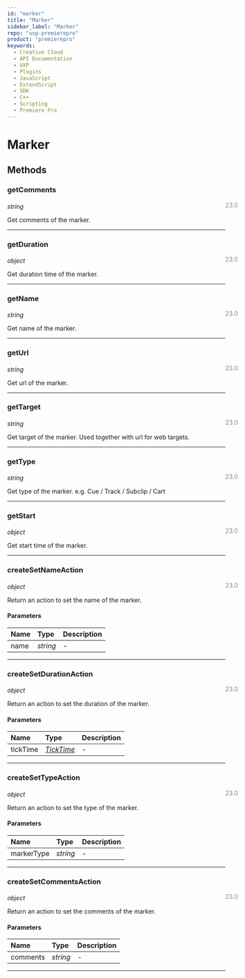 ```yaml
---
id: "marker"
title: "Marker"
sidebar_label: "Marker"
repo: "uxp-premierepro"
product: "premierepro"
keywords:
  - Creative Cloud
  - API Documentation
  - UXP
  - Plugins
  - JavaScript
  - ExtendScript
  - SDK
  - C++
  - Scripting
  - Premiere Pro
---
```


# Marker  

## Methods

### getComments

<span class="minversion" style="display: block; margin-bottom: -1em; margin-left: 36em; float:left; opacity:0.5;">23.0</span>

*string*
  
Get comments of the marker.

___

### getDuration

<span class="minversion" style="display: block; margin-bottom: -1em; margin-left: 36em; float:left; opacity:0.5;">23.0</span>

*object*
  
Get duration time of the marker.

___

### getName

<span class="minversion" style="display: block; margin-bottom: -1em; margin-left: 36em; float:left; opacity:0.5;">23.0</span>

*string*
  
Get name of the marker.

___

### getUrl

<span class="minversion" style="display: block; margin-bottom: -1em; margin-left: 36em; float:left; opacity:0.5;">23.0</span>

*string*
  
Get url of the marker.

___

### getTarget

<span class="minversion" style="display: block; margin-bottom: -1em; margin-left: 36em; float:left; opacity:0.5;">23.0</span>

*string*
  
Get target of the marker. Used together with url for web targets.

___

### getType

<span class="minversion" style="display: block; margin-bottom: -1em; margin-left: 36em; float:left; opacity:0.5;">23.0</span>

*string*
  
Get type of the marker. e.g. Cue / Track / Subclip / Cart

___

### getStart

<span class="minversion" style="display: block; margin-bottom: -1em; margin-left: 36em; float:left; opacity:0.5;">23.0</span>

*object*
  
Get start time of the marker.

___

### createSetNameAction

<span class="minversion" style="display: block; margin-bottom: -1em; margin-left: 36em; float:left; opacity:0.5;">23.0</span>

*object*
  
Return an action to set the name of the marker.

#### Parameters

| Name | Type | Description |
| :------ | :------ | :------ |
| name | *string* | - |

___

### createSetDurationAction

<span class="minversion" style="display: block; margin-bottom: -1em; margin-left: 36em; float:left; opacity:0.5;">23.0</span>

*object*
  
Return an action to set the duration of the marker.

#### Parameters

| Name | Type | Description |
| :------ | :------ | :------ |
| tickTime | [*TickTime*](/ppro_reference/classes/ticktime/) | - |

___

### createSetTypeAction

<span class="minversion" style="display: block; margin-bottom: -1em; margin-left: 36em; float:left; opacity:0.5;">23.0</span>

*object*
  
Return an action to set the type of the marker.

#### Parameters

| Name | Type | Description |
| :------ | :------ | :------ |
| markerType | *string* | - |

___

### createSetCommentsAction

<span class="minversion" style="display: block; margin-bottom: -1em; margin-left: 36em; float:left; opacity:0.5;">23.0</span>

*object*
  
Return an action to set the comments of the marker.

#### Parameters

| Name | Type | Description |
| :------ | :------ | :------ |
| comments | *string* | - |

___
